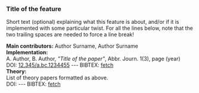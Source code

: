 ### Title of the feature

Short text (optional) explaining what this feature is about, and/or
if it is implemented with some particular twist. For all the lines
below, note that the two trailing spaces are needed to force a line break!

**Main contributors:** Author Surname, Author Surname  
**Implementation:**  
A. Author, B. Author, *"Title of the paper"*, Abbr. Journ. 1(3), page (year)  
DOI: [12.345/a.bc.1234455](dx.doi.org/12.345/a.bc.1234455) --- BIBTEX: [fetch](http://www.doi2bib.org/#/doi/12.345/a.bc.1234455)  
**Theory:**  
List of theory papers formatted as above.  
DOI: [](dx.doi.org/) --- BIBTEX: [fetch](http://www.doi2bib.org/#/doi/)  
